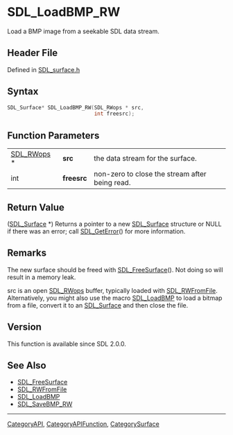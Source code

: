 # SDL_LoadBMP_RW

Load a BMP image from a seekable SDL data stream.

## Header File

Defined in [SDL_surface.h](https://github.com/libsdl-org/SDL/blob/SDL2/include/SDL_surface.h)

## Syntax

```c
SDL_Surface* SDL_LoadBMP_RW(SDL_RWops * src,
                            int freesrc);
```

## Function Parameters

|                          |             |                                                |
| ------------------------ | ----------- | ---------------------------------------------- |
| [SDL_RWops](SDL_RWops) * | **src**     | the data stream for the surface.               |
| int                      | **freesrc** | non-zero to close the stream after being read. |

## Return Value

([SDL_Surface](SDL_Surface) *) Returns a pointer to a new
[SDL_Surface](SDL_Surface) structure or NULL if there was an error; call
[SDL_GetError](SDL_GetError)() for more information.

## Remarks

The new surface should be freed with [SDL_FreeSurface](SDL_FreeSurface)().
Not doing so will result in a memory leak.

src is an open [SDL_RWops](SDL_RWops) buffer, typically loaded with
[SDL_RWFromFile](SDL_RWFromFile). Alternatively, you might also use the
macro [SDL_LoadBMP](SDL_LoadBMP) to load a bitmap from a file, convert it
to an [SDL_Surface](SDL_Surface) and then close the file.

## Version

This function is available since SDL 2.0.0.

## See Also

- [SDL_FreeSurface](SDL_FreeSurface)
- [SDL_RWFromFile](SDL_RWFromFile)
- [SDL_LoadBMP](SDL_LoadBMP)
- [SDL_SaveBMP_RW](SDL_SaveBMP_RW)

----
[CategoryAPI](CategoryAPI), [CategoryAPIFunction](CategoryAPIFunction), [CategorySurface](CategorySurface)

